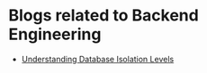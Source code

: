 # Blogs related to Backend Engineering
- [Understanding Database Isolation Levels](https://medium.com/nerd-for-tech/understanding-database-isolation-levels-c4ebcd55c6b9)